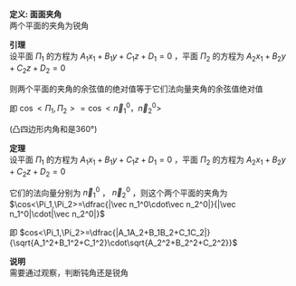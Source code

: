 **定义: 面面夹角**  
两个平面的夹角为锐角  
  
**引理**  
设平面 $\Pi_1$ 的方程为 $A_1x_1+B_1y+C_1z+D_1=0$ ，平面 $\Pi_2$ 的方程为 $A_2x_1+B_2y+C_2z+D_2=0$  
  
则两个平面的夹角的余弦值的绝对值等于它们法向量夹角的余弦值绝对值  
  
即 $\cos<\Pi_1,\Pi_2>=\cos<\vec n_1^0，\vec n_2^0>$  
  
(凸四边形内角和是360°)  
  
**定理**  
设平面 $\Pi_1$ 的方程为 $A_1x_1+B_1y+C_1z+D_1=0$ ，平面 $\Pi_2$ 的方程为 $A_2x_1+B_2y+C_2z+D_2=0$  
  
它们的法向量分别为 $\vec n_1^0$ ， $\vec n_2^0$ ，则这个两个平面的夹角为 $\cos<\Pi_1,\Pi_2>=\dfrac{|\vec n_1^0\cdot\vec n_2^0|}{|\vec n_1^0|\cdot|\vec n_2^0|}$  
  
即 $cos<\Pi_1,\Pi_2>=\dfrac{|A_1A_2+B_1B_2+C_1C_2|}{\sqrt{A_1^2+B_1^2+C_1^2}\cdot\sqrt{A_2^2+B_2^2+C_2^2}}$  
  
**说明**  
需要通过观察，判断钝角还是锐角  
